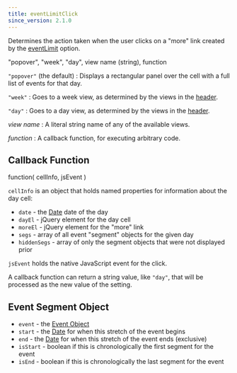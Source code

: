 ```yaml
---
title: eventLimitClick
since_version: 2.1.0
---
```


Determines the action taken when the user clicks on a "more" link created by the [eventLimit](eventLimit) option.

<div class='spec' markdown='1'>
"popover", "week", "day", view name (string), function
</div>

`"popover"` (the default)
:   Displays a rectangular panel over the cell with a full list of events for that day.

`"week"`
:   Goes to a week view, as determined by the views in the [header](header).

`"day"`
:   Goes to a day view, as determined by the views in the [header](header).

*view name*
:   A literal string name of any of the available views.

*function*
:   A callback function, for executing arbitrary code.


## Callback Function

<div class='spec' markdown='1'>
function( cellInfo, jsEvent )
</div>

`cellInfo` is an object that holds named properties for information about the day cell:

- `date` - the [Date](date-object) date of the day
- `dayEl` - jQuery element for the day cell
- `moreEl` - jQuery element for the "more" link
- `segs` - array of all event "segment" objects for the given day
- `hiddenSegs` - array of only the segment objects that were not displayed prior

`jsEvent` holds the native JavaScript event for the click.

A callback function can return a string value, like `"day"`, that will be processed as the new value of the setting.


## Event Segment Object

- `event` - the [Event Object](event-object)
- `start` - the [Date](date-object) for when this stretch of the event begins
- `end` - the [Date](date-object) for when this stretch of the event ends (exclusive)
- `isStart` - boolean if this is chronologically the first segment for the event
- `isEnd` - boolean if this is chronologically the last segment for the event
